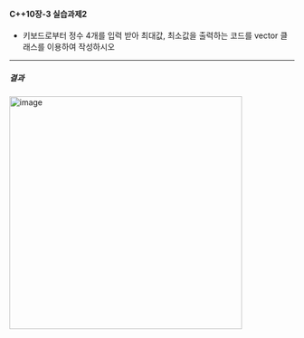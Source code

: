 #### C++10장-3 실습과제2
  * 키보드로부터 정수 4개를 입력 받아 최대값, 최소값을 출력하는 코드를 vector 클래스를 이용하여 작성하시오

---
##### 결과
<img width="411" alt="image" src="https://github.com/user-attachments/assets/e09051f9-4d4c-4e52-a3b4-586a1174480d">
